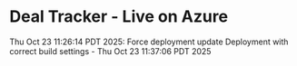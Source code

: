 # Deal Tracker - Live on Azure
Thu Oct 23 11:26:14 PDT 2025: Force deployment update
Deployment with correct build settings - Thu Oct 23 11:37:06 PDT 2025
